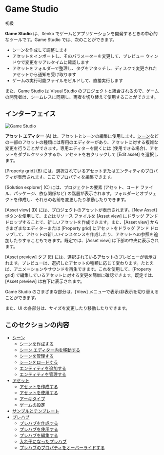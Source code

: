 # Game Studio

<span class="label label-doc-level">初級</span>

**Game Studio** は、Xenko でゲームとアプリケーションを開発するときの中心的なツールです。Game Studio では、次のことができます。

* シーンを作成して調整します
* アセットをインポートし、そのパラメーターを変更して、プレビュー ウィンドウで変更をリアルタイムに確認します
* アセットをフォルダーで整理し、タグをアタッチし、ディスクで変更されたアセットから通知を受け取ります
* ゲームの実行可能ファイルをビルドして、直接実行します

また、Game Studio は Visual Studio のプロジェクトと統合されるので、ゲームの開発者は、シームレスに同期し、両者を切り替えて使用することができます。

## インターフェイス

![Game Studio](../get-started/media/game-studio-main-interface.png)

**アセット エディター** (A) は、アセットとシーンの編集に使用します。[シーン](create-a-scene.md)などの一部のアセットの種類には専用のエディターがあり、アセットに対する複雑な変更を行うことができます。専用エディターを開くには (使用できる場合)、アセットをダブルクリックするか、アセットを右クリックして [Edit asset] を選択します。

[Property grid] (B) には、選択されているアセットまたはエンティティのプロパティが表示されます。ここでプロパティを編集できます。

[Solution explorer] (C) には、プロジェクトの要素 (アセット、コード ファイル、パッケージ、依存関係など) の階層が表示されます。フォルダーとオブジェクトを作成し、それらの名前を変更したり移動したりできます。

[Asset view] (D) には、プロジェクトのアセットが表示されます。[New Asset] ボタンを使用して、またはリソース ファイルを [Asset view] にドラッグ アンド ドロップすることで、新しいアセットを作成できます。また、[Asset view] からさまざまなエディターまたは [Property grid] にアセットをドラッグ アンド ドロップして、アセットの新しいインスタンスを作成したり、アセットへの参照を追加したりすることもできます。既定では、[Asset view] は下部の中央に表示されます。

[Asset preview] タブ (E) には、選択されているアセットのプレビューが表示されます。プレビューは、選択したアセットの種類に応じて変わります。たとえば、アニメーションやサウンドを再生できます。これを使用して、[Property grid] で編集しているアセットに対する変更を簡単に確認できます。既定では、[Asset preview] は右下に表示されます。

Game Studio のさまざまな部分は、[View] メニューで表示/非表示を切り替えることができます。

また、UI の各部分は、サイズを変更したり移動したりできます。

## このセクションの内容

* [シーン](scenes.md)
    * [シーンを作成する](create-a-scene.md)
    * [シーン エディター内を移動する](avigate-in-the-scene-editor.md)
    * [シーンを管理する](manage-scenes.md)
    * [シーンをロードする](load-scenes.md)
    * [エンティティを追加する](add-entities.md)
    * [エンティティを管理する](manage-entities.md)
* [アセット](assets.md)
    * [アセットを作成する](create-assets.md)
    * [アセットを使用する](use-assets.md)
    * [アーキタイプ](archetypes.md)
    * [ゲームの設定](game-settings.md)
* [サンプルとテンプレート](samples-and-templates.md)
* [プレハブ](prefabs.md)
    * [プレハブを作成する](create-a-prefab.md)
    * [プレハブを使用する](use-prefabs.md)
    * [プレハブを編集する](edit-prefabs.md)
    * [入れ子になったプレハブ](nested-prefabs.md)
    * [プレハブのプロパティをオーバーライドする](override-prefab-properties.md)
